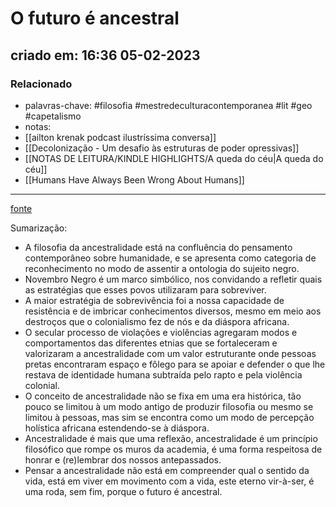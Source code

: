# O futuro é ancestral

## criado em: 16:36 05-02-2023

### Relacionado

- palavras-chave: #filosofia #mestredeculturacontemporanea #lit #geo #capetalismo 
- notas: 
- [[ailton krenak podcast ilustríssima conversa]]
- [[Decolonização - Um desafio às estruturas de poder opressivas]]
- [[NOTAS DE LEITURA/KINDLE HIGHLIGHTS/A queda do céu|A queda do céu]]
- [[Humans Have Always Been Wrong About Humans]]
---

[fonte](https://diplomatique.org.br/o-futuro-e-ancestral/)

Sumarização: 

- A filosofia da ancestralidade está na confluência do pensamento contemporâneo sobre humanidade, e se apresenta como categoria de reconhecimento no modo de assentir a ontologia do sujeito negro.
- Novembro Negro é um marco simbólico, nos convidando a refletir quais as estratégias que esses povos utilizaram para sobreviver.
- A maior estratégia de sobrevivência foi a nossa capacidade de resistência e de imbricar conhecimentos diversos, mesmo em meio aos destroços que o colonialismo fez de nós e da diáspora africana.
- O secular processo de violações e violências agregaram modos e comportamentos das diferentes etnias que se fortaleceram e valorizaram a ancestralidade com um valor estruturante onde pessoas pretas encontraram espaço e fôlego para se apoiar e defender o que lhe restava de identidade humana subtraída pelo rapto e pela violência colonial.
- O conceito de ancestralidade não se fixa em uma era histórica, tão pouco se limitou à um modo antigo de produzir filosofia ou mesmo se limitou à pessoas, mas sim se encontra como um modo de percepção holística africana estendendo-se à diáspora.
- Ancestralidade é mais que uma reflexão, ancestralidade é um princípio filosófico que rompe os muros da academia, é uma forma respeitosa de honrar e (re)lembrar dos nossos antepassados.
- Pensar a ancestralidade não está em compreender qual o sentido da vida, está em viver em movimento com a vida, este eterno vir-à-ser, é uma roda, sem fim, porque o futuro é ancestral.